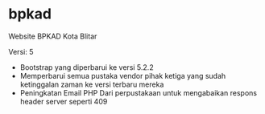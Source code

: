 # bpkad
 Website BPKAD Kota Blitar

Versi: 5
  - Bootstrap yang diperbarui ke versi 5.2.2
  - Memperbarui semua pustaka vendor pihak ketiga yang sudah ketinggalan zaman ke versi terbaru mereka
  - Peningkatan Email PHP Dari perpustakaan untuk mengabaikan respons header server seperti 409